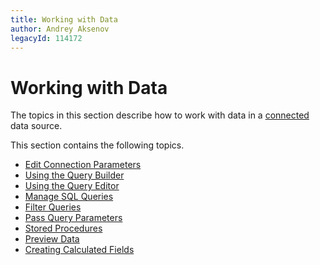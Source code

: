 ```yaml
---
title: Working with Data
author: Andrey Aksenov
legacyId: 114172
---
```

# Working with Data
The topics in this section describe how to work with data in a [connected](providing-data.md) data source.

This section contains the following topics.
* [Edit Connection Parameters](working-with-data/edit-connection-parameters.md)
* [Using the Query Builder](working-with-data/using-the-query-builder.md)
* [Using the Query Editor](working-with-data/using-the-query-editor.md)
* [Manage SQL Queries](working-with-data/manage-sql-queries.md)
* [Filter Queries](working-with-data/filter-queries.md)
* [Pass Query Parameters](working-with-data/pass-query-parameters.md)
* [Stored Procedures](working-with-data/stored-procedures.md)
* [Preview Data](working-with-data/preview-data.md)
* [Creating Calculated Fields](working-with-data/creating-calculated-fields.md)